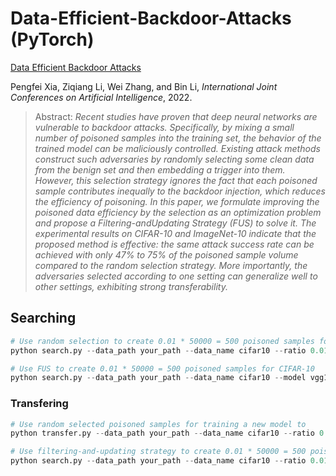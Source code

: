 # Data-Efficient-Backdoor-Attacks (PyTorch)

[Data Efficient Backdoor Attacks]()

Pengfei Xia, Ziqiang Li, Wei Zhang, and Bin Li, *International Joint Conferences on Artificial Intelligence*, 2022.

>Abstract: *Recent studies have proven that deep neural networks are vulnerable to backdoor attacks. Specifically, by mixing a small number of poisoned samples into the training set, the behavior of the trained model can be maliciously controlled. Existing attack methods construct such adversaries by randomly selecting some clean data from the benign set and then embedding a trigger into them. However, this selection strategy ignores the fact that each poisoned sample contributes inequally to the backdoor injection, which reduces the efficiency of poisoning. In this paper, we formulate improving the poisoned data efficiency by the selection as an optimization problem and propose a Filtering-andUpdating Strategy (FUS) to solve it. The experimental results on CIFAR-10 and ImageNet-10 indicate that the proposed method is effective: the same attack success rate can be achieved with only 47% to 75% of the poisoned sample volume compared to the random selection strategy. More importantly, the adversaries selected according to one setting can generalize well to other settings, exhibiting strong transferability.*

## Searching

```python
# Use random selection to create 0.01 * 50000 = 500 poisoned samples for CIFAR-10
python search.py --data_path your_path --data_name cifar10 --ratio 0.01 --n_iter 0

# Use FUS to create 0.01 * 50000 = 500 poisoned samples for CIFAR-10
python search.py --data_path your_path --data_name cifar10 --model vgg16 --ratio 0.01 --n_iter 10 --alpha 0.5
```

### Transfering

```python
# Use random selected poisoned samples for training a new model to
python transfer.py --data_path your_path --data_name cifar10 --ratio 0.01 --n_iter 0

# Use filtering-and-updating strategy to create 0.01 * 50000 = 500 poisoned samples for CIFAR-10
python search.py --data_path your_path --data_name cifar10 --ratio 0.01 --n_iter 10 --alpha 0.5
```

